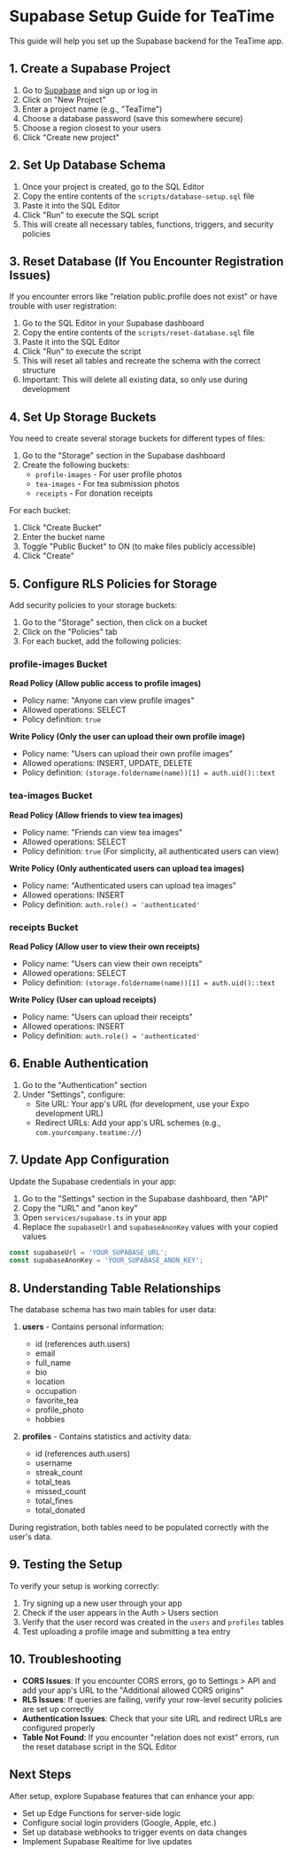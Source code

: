 # Supabase Setup Guide for TeaTime

This guide will help you set up the Supabase backend for the TeaTime app.

## 1. Create a Supabase Project

1. Go to [Supabase](https://supabase.com/) and sign up or log in
2. Click on "New Project"
3. Enter a project name (e.g., "TeaTime")
4. Choose a database password (save this somewhere secure)
5. Choose a region closest to your users
6. Click "Create new project"

## 2. Set Up Database Schema

1. Once your project is created, go to the SQL Editor
2. Copy the entire contents of the `scripts/database-setup.sql` file
3. Paste it into the SQL Editor
4. Click "Run" to execute the SQL script
5. This will create all necessary tables, functions, triggers, and security policies

## 3. Reset Database (If You Encounter Registration Issues)

If you encounter errors like "relation public.profile does not exist" or have trouble with user registration:

1. Go to the SQL Editor in your Supabase dashboard
2. Copy the entire contents of the `scripts/reset-database.sql` file
3. Paste it into the SQL Editor
4. Click "Run" to execute the script
5. This will reset all tables and recreate the schema with the correct structure
6. Important: This will delete all existing data, so only use during development

## 4. Set Up Storage Buckets

You need to create several storage buckets for different types of files:

1. Go to the "Storage" section in the Supabase dashboard
2. Create the following buckets:
   - `profile-images` - For user profile photos
   - `tea-images` - For tea submission photos
   - `receipts` - For donation receipts

For each bucket:
1. Click "Create Bucket"
2. Enter the bucket name
3. Toggle "Public Bucket" to ON (to make files publicly accessible)
4. Click "Create"

## 5. Configure RLS Policies for Storage

Add security policies to your storage buckets:

1. Go to the "Storage" section, then click on a bucket
2. Click on the "Policies" tab
3. For each bucket, add the following policies:

### profile-images Bucket

**Read Policy (Allow public access to profile images)**
- Policy name: "Anyone can view profile images"
- Allowed operations: SELECT
- Policy definition: `true`

**Write Policy (Only the user can upload their own profile image)**
- Policy name: "Users can upload their own profile images"
- Allowed operations: INSERT, UPDATE, DELETE
- Policy definition: `(storage.foldername(name))[1] = auth.uid()::text`

### tea-images Bucket

**Read Policy (Allow friends to view tea images)**
- Policy name: "Friends can view tea images"
- Allowed operations: SELECT
- Policy definition: `true` (For simplicity, all authenticated users can view)

**Write Policy (Only authenticated users can upload tea images)**
- Policy name: "Authenticated users can upload tea images"
- Allowed operations: INSERT
- Policy definition: `auth.role() = 'authenticated'`

### receipts Bucket

**Read Policy (Allow user to view their own receipts)**
- Policy name: "Users can view their own receipts"
- Allowed operations: SELECT
- Policy definition: `(storage.foldername(name))[1] = auth.uid()::text`

**Write Policy (User can upload receipts)**
- Policy name: "Users can upload their receipts"
- Allowed operations: INSERT
- Policy definition: `auth.role() = 'authenticated'`

## 6. Enable Authentication

1. Go to the "Authentication" section
2. Under "Settings", configure:
   - Site URL: Your app's URL (for development, use your Expo development URL)
   - Redirect URLs: Add your app's URL schemes (e.g., `com.yourcompany.teatime://`)

## 7. Update App Configuration

Update the Supabase credentials in your app:

1. Go to the "Settings" section in the Supabase dashboard, then "API"
2. Copy the "URL" and "anon key"
3. Open `services/supabase.ts` in your app
4. Replace the `supabaseUrl` and `supabaseAnonKey` values with your copied values

```typescript
const supabaseUrl = 'YOUR_SUPABASE_URL';
const supabaseAnonKey = 'YOUR_SUPABASE_ANON_KEY';
```

## 8. Understanding Table Relationships

The database schema has two main tables for user data:

1. **users** - Contains personal information:
   - id (references auth.users)
   - email
   - full_name
   - bio
   - location
   - occupation
   - favorite_tea
   - profile_photo
   - hobbies

2. **profiles** - Contains statistics and activity data:
   - id (references auth.users)
   - username
   - streak_count
   - total_teas
   - missed_count
   - total_fines
   - total_donated

During registration, both tables need to be populated correctly with the user's data.

## 9. Testing the Setup

To verify your setup is working correctly:

1. Try signing up a new user through your app
2. Check if the user appears in the Auth > Users section
3. Verify that the user record was created in the `users` and `profiles` tables
4. Test uploading a profile image and submitting a tea entry

## 10. Troubleshooting

- **CORS Issues**: If you encounter CORS errors, go to Settings > API and add your app's URL to the "Additional allowed CORS origins"
- **RLS Issues**: If queries are failing, verify your row-level security policies are set up correctly
- **Authentication Issues**: Check that your site URL and redirect URLs are configured properly
- **Table Not Found**: If you encounter "relation does not exist" errors, run the reset database script in the SQL Editor

## Next Steps

After setup, explore Supabase features that can enhance your app:

- Set up Edge Functions for server-side logic
- Configure social login providers (Google, Apple, etc.)
- Set up database webhooks to trigger events on data changes
- Implement Supabase Realtime for live updates 